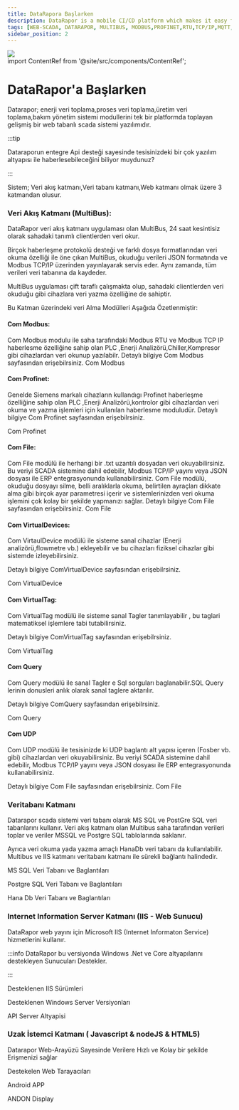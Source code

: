 ```yaml
---
title: DataRapora Başlarken
description: DataRapor is a mobile CI/CD platform which makes it easy for you to manage the lifecycle of your mobile applications.
tags: [WEB-SCADA, DATARAPOR, MULTIBUS, MODBUS,PROFINET,RTU,TCP/IP,MQTT,BACNET,SCADA,VERI TOPLAMA]
sidebar_position: 2
---
```


 
 <div><img src="/img/TP07.png" /></div>
import ContentRef from '@site/src/components/ContentRef';

# DataRapor'a Başlarken

Datarapor; 
enerji veri toplama,proses veri toplama,üretim veri toplama,bakım yönetim sistemi modullerini tek bir platformda toplayan gelişmiş bir web tabanlı scada sistemi yazılımıdır.

:::tip

Dataraporun entegre Api desteği sayesinde tesisinizdeki bir çok yazılım altyapısı ile haberlesebileceğini biliyor muydunuz?

:::

 
Sistem;
Veri akış katmanı,Veri tabanı katmanı,Web katmanı   olmak üzere 3 katmandan olusur.



### Veri Akış Katmanı (MultiBus):

DataRapor veri akış katmanı uygulaması olan MultiBus, 24 saat kesintisiz olarak sahadaki tanımlı clientlerden veri okur. 

Birçok haberleşme protokolü desteği ve farklı dosya formatlarından veri okuma özelliği ile öne çıkan MultiBus, okuduğu verileri JSON formatında ve Modbus TCP/IP üzerinden yayınlayarak servis eder. Aynı zamanda, tüm verileri veri tabanına da kaydeder.

MultiBus uygulaması çift taraflı çalışmakta olup, sahadaki clientlerden veri okuduğu gibi cihazlara veri yazma özelliğine de sahiptir.
 

Bu Katman üzerindeki veri Alma Modülleri Aşağıda Özetlenmiştir:


#### Com Modbus:


Com Modbus modulu ile saha tarafındaki Modbus RTU ve Modbus TCP IP haberlesme özelliğine sahip olan PLC ,Enerji Analizörü,Chiller,Kompresor gibi cihazlardan veri okunup yazılabilr.
Detaylı bilgiye Com Modbus sayfasından erişebilrsiniz.
<ContentRef url="/docs/Mimari/Multibus/Moduller/commodbus">Com Modbus</ContentRef>


#### Com Profinet:

Genelde Siemens markalı cihazların kullandıgı Profinet haberleşme özelliğine sahip olan PLC ,Enerji Analizörü,kontrolor gibi cihazlardan veri okuma ve yazma işlemleri için kullanılan haberlesme moduludür. 
Detaylı bilgiye Com Profinet sayfasından erişebilrsiniz.

<ContentRef url="/docs/Mimari/Multibus/Moduller/comprofinet">Com Profinet</ContentRef>



#### Com File:

Com File modülü ile herhangi bir .txt uzantılı dosyadan veri okuyabilirsiniz. Bu veriyi SCADA sistemine dahil edebilir, Modbus TCP/IP yayını veya JSON dosyası ile ERP entegrasyonunda kullanabilirsiniz. Com File modülü, okuduğu dosyayı silme, belli aralıklarla okuma, belirtilen ayraçları dikkate alma gibi birçok ayar parametresi içerir ve sistemlerinizden veri okuma işlemini çok kolay bir şekilde yapmanızı sağlar.
Detaylı bilgiye Com File sayfasından erişebilrsiniz.
<ContentRef url="/docs/Mimari/Multibus/Moduller/comfile">Com File</ContentRef>



#### Com VirtualDevices:

Com VirtaulDevice modülü ile sisteme sanal cihazlar (Enerji analizörü,flowmetre vb.) ekleyebilir ve bu cihazları fiziksel cihazlar gibi sistemde izleyebilirsiniz.


Detaylı bilgiye ComVirtualDevice sayfasından erişebilrsiniz.

<ContentRef url="/docs/Mimari/Multibus/Moduller/comprofinet">Com VirtualDevice</ContentRef>


#### Com VirtualTag:

Com VirtualTag modülü ile sisteme sanal Tagler tanımlayabilir , bu taglari matematiksel işlemlere tabi tutabilirsiniz.


Detaylı bilgiye ComVirtualTag sayfasından erişebilrsiniz.

<ContentRef url="/docs/Mimari/Multibus/Moduller/comprofinet">Com VirtualTag</ContentRef>


#### Com Query

Com Query modülü ile sanal Tagler e Sql sorguları baglanabilir.SQL Query lerinin donusleri anlık olarak sanal taglere aktarılır.


Detaylı bilgiye ComQuery sayfasından erişebilrsiniz.

<ContentRef url="/docs/Mimari/Multibus/Moduller/comprofinet">Com Query</ContentRef>



#### Com UDP

Com UDP modülü ile tesisinizde ki UDP  baglantı alt yapısı içeren (Fosber vb. gibi) cihazlardan veri okuyabilirsiniz. Bu veriyi SCADA sistemine dahil edebilir, Modbus TCP/IP yayını veya JSON dosyası ile ERP entegrasyonunda kullanabilirsiniz.

Detaylı bilgiye Com File sayfasından erişebilrsiniz.
<ContentRef url="/docs/Mimari/Multibus/Moduller/comudp">Com File</ContentRef>


 
 
###

### Veritabanı Katmanı

Datarapor scada sistemi veri tabanı olarak MS SQL ve PostGre SQL veri tabanlarını kullanır.
Veri akış katmanı olan Multibus saha tarafından verileri toplar ve veriler MSSQL ve Postgre SQL tablolarında saklanır.


Ayrıca veri okuma yada yazma amaçlı HanaDb veri tabanı da kullanılabilir.
Multibus ve IIS katmanı veritabanı katmanı ile  sürekli bağlantı halindedir.


<ContentRef url="/docs/Mimari/Veritabani/mssql"> MS SQL Veri Tabanı ve Baglantıları</ContentRef>





<ContentRef url="/docs/Mimari/Veritabani/postgre"> Postgre SQL Veri Tabanı ve Baglantıları</ContentRef>


<ContentRef url="/docs/Mimari/Veritabani/hanadb"> Hana Db Veri Tabanı ve Baglantıları</ContentRef>

 
 


### Internet Information Server Katmanı (IIS - Web Sunucu)

DataRapor web yayını için Microsoft IIS (Internet Informaton Service) hizmetlerini kullanır.

 



:::info
DataRapor bu versiyonda Windows .Net ve Core altyapılarını destekleyen Sunucuları Destekler.

:::

<ContentRef url="/">Desteklenen IIS Sürümleri</ContentRef>

<ContentRef url="/">
  Desteklenen Windows Server Versiyonları
</ContentRef>

 

<ContentRef url="/">API Server Altyapisi</ContentRef>

### Uzak İstemci Katmanı ( Javascript & nodeJS  & HTML5)

Datarapor Web-Arayüzü Sayesinde Verilere Hızlı ve Kolay bir şekilde Erişmenizi sağlar

<ContentRef url="/">Destekelen Web Tarayacıları</ContentRef>



<ContentRef url="/">Android APP</ContentRef>



<ContentRef url="/">ANDON Display</ContentRef>
